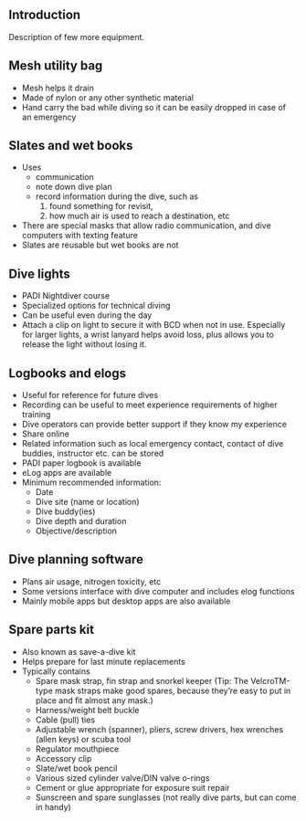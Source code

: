 ## Introduction
Description of few more equipment.
## Mesh utility bag
* Mesh helps it drain
* Made of nylon or any other synthetic material
* Hand carry the bad while diving so it can be easily dropped in case of an emergency
## Slates and wet books 
* Uses
	- communication
	- note down dive plan
	- record information during the dive, such as 
		1. found something for revisit,
		2. how much air is used to reach a destination, etc
* There are special masks that allow radio communication, and dive computers with texting feature
* Slates are reusable but wet books are not
## Dive lights
* PADI Nightdiver course
* Specialized options for technical diving
* Can be useful even during the day
* Attach a clip on light to secure it with BCD when not in use. Especially for larger lights, a wrist lanyard helps avoid loss, plus allows you to release the light without losing it.
## Logbooks and elogs
* Useful for reference for future dives
* Recording can be useful to meet experience requirements of higher training
* Dive operators can provide better support if they know my experience
* Share online
* Related information such as local emergency contact, contact of dive buddies, instructor etc. can be stored
* PADI paper logbook is available
* eLog apps are available 
* Minimum recommended information:
	- Date
	- Dive site (name or location)
	- Dive buddy(ies)
	- Dive depth and duration
	- Objective/description
## Dive planning software
* Plans air usage, nitrogen toxicity, etc
* Some versions interface with dive computer and includes elog functions
* Mainly mobile apps but desktop apps are also available
## Spare parts kit
* Also known as save-a-dive kit
* Helps prepare for last minute replacements
* Typically contains
	- Spare mask strap, fin strap and snorkel keeper (Tip: The VelcroTM-type mask straps make good spares, because they’re easy to put in place and fit almost any mask.)
	- Harness/weight belt buckle
	- Cable (pull) ties
	- Adjustable wrench (spanner), pliers, screw drivers, hex wrenches (allen keys) or scuba tool
	- Regulator mouthpiece
	- Accessory clip
	- Slate/wet book pencil
	- Various sized cylinder valve/DIN valve o-rings
	- Cement or glue appropriate for exposure suit repair
	- Sunscreen and spare sunglasses (not really dive parts, but can come in handy)

